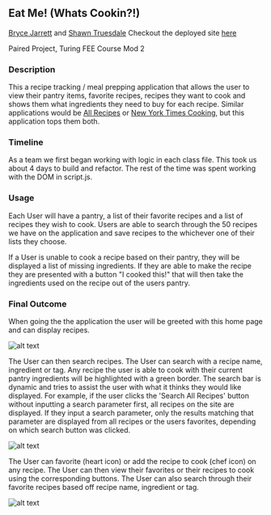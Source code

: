 ## Eat Me! (Whats Cookin?!)
[Bryce Jarrett](https://github.com/brycemara) and [Shawn Truesdale](https://github.com/Shawntru)
Checkout the deployed site [here](https://demaceo.github.io/whats-cookin/)

Paired Project, Turing FEE Course Mod 2

### Description
This a recipe tracking / meal prepping application that allows the user to view their pantry items, favorite recipes, recipes they want to cook and shows them what ingredients they need to buy for each recipe. Similar applications would be [All Recipes](https://www.allrecipes.com/) or [New York Times Cooking](https://cooking.nytimes.com/), but this application tops them both.

### Timeline
As a team we first began working with logic in each class file. This took us about 4 days to build and refactor. The rest of the time was spent working with the DOM in script.js.

### Usage
Each User will have a pantry, a list of their favorite recipes and a list of recipes they wish to cook. Users are able to search through the 50 recipes we have on the application and save recipes to the whichever one of their lists they choose.

If a User is unable to cook a recipe based on their pantry, they will be displayed a list of missing ingredients. If they are able to make the recipe they are presented with a button "I cooked this!" that will then take the ingredients used on the recipe out of the users pantry.


### Final Outcome
When going the the application the user will be greeted with this home page and can display recipes.

![alt text](https://media.giphy.com/media/aRwOXMpclFTRNCoNni/giphy.gif)


The User can then search recipes. The User can search with a recipe name, ingredient or tag. Any recipe the user is able to cook with their current pantry ingredients will be highlighted with a green border. The search bar is dynamic and tries to assist the user with what it thinks they would like displayed. For example, if the user clicks the 'Search All Recipes' button without inputting a search parameter first, all recipes on the site are displayed. If they input a search parameter, only the results matching that parameter are displayed from all recipes or the users favorites, depending on which search button was clicked.

![alt text](https://media.giphy.com/media/zSFYPbDufKHMoyIjrQ/giphy.gif)


The User can favorite (heart icon) or add the recipe to cook (chef icon) on any recipe. The User can then view their favorites or their recipes to cook using the corresponding buttons. The User can also search through their favorite recipes based off recipe name, ingredient or tag.

![alt text](https://media.giphy.com/media/3869TVfQmfpWAmHXUQ/giphy.gif)
